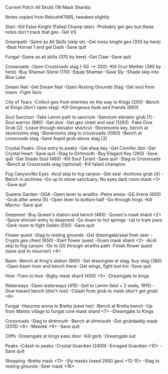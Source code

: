 Current Patch All Skulls (16 Mask Shards)

Notes copied from Rekcah#7685, tweaked slightly

Start
-Kill False Knight (Failed Champ later)
-Probably get geo but these notes don't track that geo 
-Get VS

Greenpath
-Same as All Skills (skip vk)
-Get moss knight geo (330 by here)
-Beat Hornet 1 and get Dash
-Save quit

Fungal
-Same as all skills (370 by here)
-Get Claw
-Save quit

Crossroads
-Open Crossroads stag (-50 --> 320)
-Kill Gruz Mother (390 by here)
-Buy Shaman Stone (170)
-Equip Shaman
-Save Sly
-Shade skip into Blue Lake

Dream Nail
-Get Dream Nail
-Open Resting Grounds Stag
-Get soul from totem
-Fight Xero

City of Tears
-Collect geo from enemies on the way to Kings (200)
-Bench at Kings (don't open stag)
-Kill Gorgeous husk and friends (660)

Soul Sanctum
-Take Lemm path to sanctum
-Sanctum elevator grub [1]
-Soul warrior (880)
-Get dive
-Get geo chest and seal (1260)
-Fake Dive Grub [2]
-Leave through elevator shortcut
-Storerooms key, bench at storerooms stag
-Storerooms stag to crossroads (1060)
-Bench at crossroads stag
-Save Aspid grub above stag  [3]

Crystal Peaks
-Dive entry to peaks
-Get shop key
-Get Cornifer Idol
-Get Crystal Heart
-Save quit
-Stag to Dirtmouth
-Buy Elegant Key (260)
-Save quit
-Get Shade Soul (460)
-Kill Soul Tyrant
-Save quit
-Stag to Crossroads
-Bench at Crossroads stag (optional)
-Kill failed champion

Fog Canyon/No Eyes
-Acid skip to fog canyon
-Get seal
-Archives grub [4]
-Bench in archives
-Go up to stone sanctuary; No eyes dark room mask <1>
-Save quit

Queens Garden
-QGA
-Open lever to wraiths
-Petra arena
-QG Arena (600)
-Grub after arena [5]
-Open lever to bottom half
-Go through frogs
-Kill Marmu
-Save quit

Deepnest
-Buy Queen's station and bench (480)
-Queen's mask shard <2>
-Spore shroom entry to deepnest
-Go down to hot springs
-Up to tram pass
-Dark room to fight Galien (500)
-Save quit

Flower quest
-Stag to resting grounds
-Get dreamgate/seal from seer
-Crypts geo chest (650)
-Start flower quest
-Goam mask shard <3>
-Acid skip to fog canyon
-Go to QG through wraiths path
-Finish flower quest (save quit to mourner) <4>

Basin
-Bench at King's station (665)
-Set dreamgate at stag; buy stag (380)
-Open basin tram and bench there
-Get wings, fight lost kin
-Save quit

Hive
-Tram to hive
-Bigby mask shard (400) <5>
-Dreamgate to kings

Waterways
-Open waterways (415)
-Sell to Lemm (Idol + 2 seals, 1915)
-Dive toward bench (don't rest)
-Cdash from grub to mask (don't get grub) <6>

Fungal
-Hwurmp arena to Bretta (save her)
-Bench at Bretta bench
-Up from Mantis village to fungal core mask shard <7>
-Dreamgate to Kings

Crossroads
-Stag to dirtmouth
-Bench at dirtmouth
-Get grubdaddy mask (2015) <8>
-Mawlek <9>
-Save quit

Cliffs
-Dreamgate at kings pass door
-Kill gorb
-Dreamgate out

Peaks
-Cdash to peaks
-Crystal Guardian (2400)
-Enraged Guardian <10>
-Save quit

Shopping
-Bretta mask <11>
-Sly masks (need 2950 geo) <12-15>
-Stag to resting grounds
-Seer mask <16>
